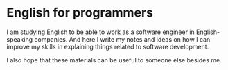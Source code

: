 # English for programmers

I am studying English to be able to work as a software engineer in English-speaking companies. And here I write my notes and ideas on how I can improve my skills in explaining things related to software development.

I also hope that these materials can be useful to someone else besides me.
